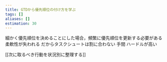 ```yaml
---
title: GTDから優先順位の付け方を学ぶ
tags: []
aliases: []
estimation: 30
---
```

細かく優先順位を決めることにした場合，頻繁に優先順位を更新する必要がある
柔軟性が失われる
だからタスクシュートは割に合わない
手間
ハードルが高い

[[次に取るべき行動を状況別に整理する]]